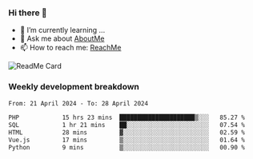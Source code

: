 ### Hi there 👋

- 🌱 I’m currently learning ...
- 💬 Ask me about [AboutMe](https://www.itzcy.com/about)
- 📫 How to reach me: [ReachMe](https://www.itzcy.com/about)

![ReadMe Card](https://github-readme-stats-ten-gilt.vercel.app/api?username=SuperChenYun&show_icons=true&title_color=fff&icon_color=79ff97&text_color=9f9f9f&bg_color=151515&hide_border=true)

### Weekly development breakdown
<!--START_SECTION:waka-->

```txt
From: 21 April 2024 - To: 28 April 2024

PHP            15 hrs 23 mins  █████████████████████▒░░░   85.27 %
SQL            1 hr 21 mins    ██░░░░░░░░░░░░░░░░░░░░░░░   07.54 %
HTML           28 mins         ▓░░░░░░░░░░░░░░░░░░░░░░░░   02.59 %
Vue.js         17 mins         ▒░░░░░░░░░░░░░░░░░░░░░░░░   01.64 %
Python         9 mins          ▒░░░░░░░░░░░░░░░░░░░░░░░░   00.90 %
```

<!--END_SECTION:waka-->
